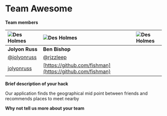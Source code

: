 # Team Awesome


**Team members**

![Des Holmes](https://avatars3.githubusercontent.com/u/1830123?v=3&s=100)  | ![Des Holmes](https://avatars3.githubusercontent.com/u/1517766?v=3&s=100)  | ![Des Holmes](https://avatars3.githubusercontent.com/u/3582841?v=3&s=100) 
:--- | :--- | :---
**Jolyon Russ** | **Ben Bishop**
[@jolyonruss](https://twitter.com/jolyon_russ) | [@rjzzleep](https://twitter.com/rjzzleep)
[jolyonruss](https://github.com/jolyonruss) | [https://github.com/fishman](https://github.com/fishman)

**Brief description of your hack**

Our application finds the geographical mid point between friends and recommends places to meet nearby

**Why not tell us more about your team**
